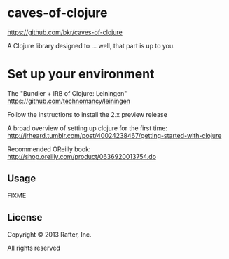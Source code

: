 # caves-of-clojure
https://github.com/bkr/caves-of-clojure

A Clojure library designed to ... well, that part is up to you.



# Set up your environment
The "Bundler + IRB of Clojure: Leiningen"
https://github.com/technomancy/leiningen

Follow the instructions to install the 2.x preview release


A broad overview of setting up clojure for the first time:
http://jrheard.tumblr.com/post/40024238467/getting-started-with-clojure

Recommended OReilly book:
http://shop.oreilly.com/product/0636920013754.do

## Usage

FIXME

## License

Copyright © 2013 Rafter, Inc.

All rights reserved
